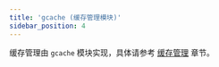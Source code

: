 ```yaml
---
title: 'gcache (缓存管理模块)'
sidebar_position: 4
---
```


缓存管理由 `gcache` 模块实现，具体请参考 [缓存管理](output/goframe-v1.14-md/核心组件/缓存管理) 章节。